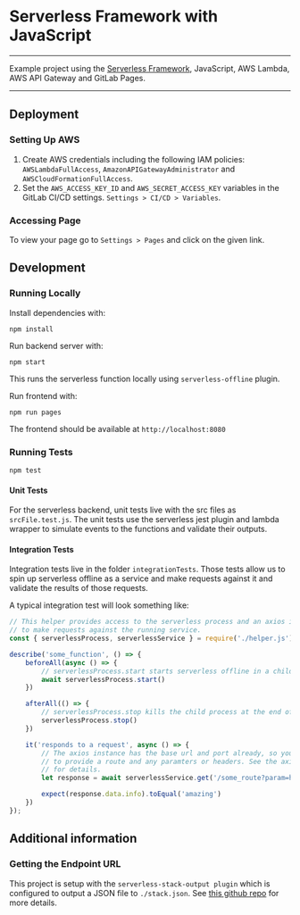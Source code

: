 
# Serverless Framework with JavaScript

---

Example project using the [Serverless Framework](https://serverless.com), JavaScript, AWS Lambda, AWS API Gateway and GitLab Pages.

---

## Deployment

### Setting Up AWS

1. Create AWS credentials including the following IAM policies: `AWSLambdaFullAccess`, `AmazonAPIGatewayAdministrator` and `AWSCloudFormationFullAccess`.
1. Set the `AWS_ACCESS_KEY_ID` and `AWS_SECRET_ACCESS_KEY` variables in the GitLab CI/CD settings. `Settings > CI/CD > Variables`.

### Accessing Page

To view your page go to `Settings > Pages` and click on the given link.

## Development

### Running Locally

Install dependencies with:

```
npm install
```

Run backend server with:

```
npm start
```

This runs the serverless function locally using `serverless-offline` plugin.

Run frontend with:

``` 
npm run pages
```

The frontend should be available at `http://localhost:8080`

### Running Tests
```
npm test
```

#### Unit Tests

For the serverless backend, unit tests live with the src files as `srcFile.test.js`. The unit tests use the serverless jest plugin and lambda wrapper to simulate events to the functions and validate their outputs.

#### Integration Tests

Integration tests live in the folder `integrationTests`. Those tests allow us to spin up serverless offline as a service and make requests against it and validate the results of those requests.

A typical integration test will look something like:

```javascript
// This helper provides access to the serverless process and an axios instance
// to make requests against the running service.
const { serverlessProcess, serverlessService } = require('./helper.js')

describe('some_function', () => {
    beforeAll(async () => {
        // serverlessProcess.start starts serverless offline in a child process
        await serverlessProcess.start()
    })

    afterAll(() => {
        // serverlessProcess.stop kills the child process at the end of the test
        serverlessProcess.stop()
    })

    it('responds to a request', async () => {
        // The axios instance has the base url and port already, so you just have
        // to provide a route and any paramters or headers. See the axios project
        // for details.
        let response = await serverlessService.get('/some_route?param=here')

        expect(response.data.info).toEqual('amazing')
    })
});
```

## Additional information

### Getting the Endpoint URL

This project is setup with the `serverless-stack-output plugin` which is configured to output a JSON file to `./stack.json`. See [this github repo](https://github.com/sbstjn/serverless-stack-output) for more details.

